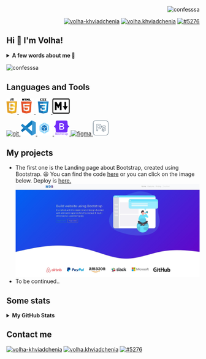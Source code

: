 <p align="right"> <img src="https://komarev.com/ghpvc/?username=confesssa&label=Profile%20views&color=0e75b6&style=flat" alt="confesssa" /> </p>
<p align="right">
<a href="https://linkedin.com/in/volha-khviadchenia" target="blank"><img align="" src="https://cdn.jsdelivr.net/npm/simple-icons@3.0.1/icons/linkedin.svg" alt="volha-khviadchenia" height="30" width="40" /></a>
<a href="https://fb.com/volha.khviadchenia" target="blank"><img align="" src="https://cdn.jsdelivr.net/npm/simple-icons@3.0.1/icons/facebook.svg" alt="volha.khviadchenia" height="30" width="40" /></a>
<a href="https://discord.gg/#5276" target="blank"><img align="" src="https://cdn.jsdelivr.net/npm/simple-icons@3.0.1/icons/discord.svg" alt="#5276" height="30" width="40" /></a>
</p>

## Hi 👋 I'm Volha!

<details>
 <summary> <b>A few words about me 👩</b> </summary>
<br>
When I was in high school, computer science was one of my favorite subjects. One day, the teacher gave us a task as homework: to create a sample webpage. I remember that night I could not sleep and spent all the time doing my homework, and in the process I had a lot of fun. 😺 Unfortunately after that my life took a different turn, and for a long time my interest were directed to completely different fields.

Now, after more than 10 years, I decided to change the field of activity and try myself as a developer, taking that long-forgotten path which had once appeared in my life. At the moment I am a student at <a href="https://rs.school/js/">RS.School</a>, and I have the ambition of becoming a full-fledged web developer. There is much to do and to learn, but I feel very motivated and ready to face this exciting challenge. 💪

</details>

 <p><img align="center" src="https://github-readme-streak-stats.herokuapp.com/?user=confesssa&" alt="confesssa" /></p>

## Languages and Tools

<p><a href="https://developer.mozilla.org/en-US/docs/Web/JavaScript" target="_blank"> <img src="./assets/340px-Javascript-shield.svg.png" alt="javascript" height="40"/> </a>
<a href="https://www.w3.org/html/" target="_blank"> <img src="https://raw.githubusercontent.com/devicons/devicon/master/icons/html5/html5-original-wordmark.svg" alt="html5" width="40" height="40"/> </a>
<a href="https://www.w3schools.com/css/" target="_blank"> <img src="https://raw.githubusercontent.com/devicons/devicon/master/icons/css3/css3-original-wordmark.svg" alt="css3" width="40" height="40"/> </a>
<a href="https://guides.github.com/features/mastering-markdown/" target="_blank"> <img src="./assets/1280px-Markdown-mark.svg.png" alt="markdown" width="45" height="40"/> </a>
</p>

<p> 
<a href="https://git-scm.com/" target="_blank"> <img src="https://www.vectorlogo.zone/logos/git-scm/git-scm-icon.svg" alt="git" width="40" height="40"/> </a>
<a href="https://code.visualstudio.com/" target="_blank"> <img src="./assets/visual-studio-code-1.svg" alt="vscode" width="40" height="40"/> </a>
<a href="https://webpack.js.org/" target="_blank"> <img src="./assets/1900px-webpack_logo.png" alt="webpack" width="40" height="40"/> </a>
<a href="https://getbootstrap.com" target="_blank"> <img src="https://raw.githubusercontent.com/devicons/devicon/master/icons/bootstrap/bootstrap-plain-wordmark.svg" alt="bootstrap" width="40" height="40"/> </a>  <a href="https://www.figma.com/" target="_blank"> <img src="https://www.vectorlogo.zone/logos/figma/figma-icon.svg" alt="figma" width="40" height="40"/> </a>   <a href="https://www.photoshop.com/en" target="_blank"> <img src="https://raw.githubusercontent.com/devicons/devicon/master/icons/photoshop/photoshop-line.svg" alt="photoshop" width="40" height="40"/> </a> </p>

## My projects

<ul>
<li>The first one is the Landing page about Bootstrap, created using Bootstrap. 😆 You can find the code <a href="https://github.com/confesssa/Bootstrap-landing-page">here</a> or you can click on the image below. Deploy is <a href="https://confesssa.github.io/Bootstrap-landing-page/index.html">here.</a></li>

<a href="https://confesssa.github.io/Bootstrap-landing-page/index.html">
<img src ="./assets/bootstrap.jpg"></a>

<li>To be continued..</li>
</ul>

## Some stats

<details>
 <summary> <b>My GitHub Stats</b> </summary>
<p><img align="left" src="https://github-readme-stats.vercel.app/api/top-langs?username=confesssa&show_icons=true&locale=en&layout=compact" alt="confesssa" /></p>

<p>&nbsp;<img align="center" src="https://github-readme-stats.vercel.app/api?username=confesssa&show_icons=true&locale=en" alt="confesssa" /></p>
 </details>

 <!-- <details>
 <summary> <b>My programming Stats</b> </summary>
 </details> -->

## Contact me

<p align="left">
<a href="https://linkedin.com/in/volha-khviadchenia" target="blank"><img align="" src="https://cdn.jsdelivr.net/npm/simple-icons@3.0.1/icons/linkedin.svg" alt="volha-khviadchenia" height="30" width="40" /></a>
<a href="https://fb.com/volha.khviadchenia" target="blank"><img align="" src="https://cdn.jsdelivr.net/npm/simple-icons@3.0.1/icons/facebook.svg" alt="volha.khviadchenia" height="30" width="40" /></a>
<a href="https://discord.gg/#5276" target="blank"><img align="" src="https://cdn.jsdelivr.net/npm/simple-icons@3.0.1/icons/discord.svg" alt="#5276" height="30" width="40" /></a>
</p>

<!--
**confesssa/confesssa** is a ✨ _special_ ✨ repository because its `README.md` (this file) appears on your GitHub profile.

- добавить статистику программирования
- 🤝



  -->
